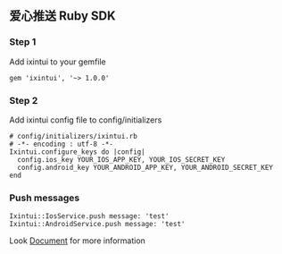 ## 爱心推送 Ruby SDK


### Step 1

Add ixintui to your gemfile

```
gem 'ixintui', '~> 1.0.0'
```

### Step 2

Add ixintui config file to config/initializers

```
# config/initializers/ixintui.rb
# -*- encoding : utf-8 -*-
Ixintui.configure_keys do |config|
  config.ios_key YOUR_IOS_APP_KEY, YOUR_IOS_SECRET_KEY
  config.android_key YOUR_ANDROID_APP_KEY, YOUR_ANDROID_SECRET_KEY
end
```

### Push messages
```
Ixintui::IosService.push message: 'test'
Ixintui::AndroidService.push message: 'test'
```

Look [Document](http://www.ixintui.com/ddoc/doclist.php?f=3) for more information